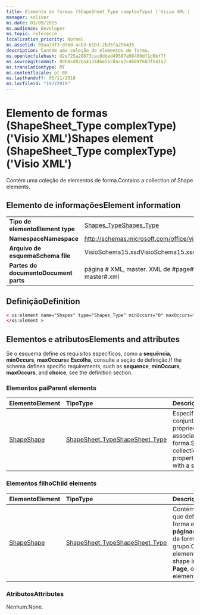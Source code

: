 ```yaml
---
title: Elemento de formas (ShapeSheet_Type complexType) ('Visio XML')
manager: soliver
ms.date: 03/09/2015
ms.audience: Developer
ms.topic: reference
localization_priority: Normal
ms.assetid: 85aa7df3-d9bd-acb3-61b3-2bd5fa256435
description: Contém uma coleção de elementos de forma.
ms.openlocfilehash: d2e725a28873cac8dded49587a98400df1d9bf7f
ms.sourcegitcommit: 9d60cd82b5413446e5bc8ace2cd689f683fb41a7
ms.translationtype: MT
ms.contentlocale: pt-BR
ms.lasthandoff: 06/11/2018
ms.locfileid: "19772919"
---
```

# <a name="shapes-element-shapesheettype-complextype-visio-xml"></a><span data-ttu-id="845d6-103">Elemento de formas (ShapeSheet_Type complexType) ('Visio XML')</span><span class="sxs-lookup"><span data-stu-id="845d6-103">Shapes element (ShapeSheet_Type complexType) ('Visio XML')</span></span>

<span data-ttu-id="845d6-104">Contém uma coleção de elementos de forma.</span><span class="sxs-lookup"><span data-stu-id="845d6-104">Contains a collection of Shape elements.</span></span>
  
## <a name="element-information"></a><span data-ttu-id="845d6-105">Elemento de informações</span><span class="sxs-lookup"><span data-stu-id="845d6-105">Element information</span></span>

|||
|:-----|:-----|
|<span data-ttu-id="845d6-106">**Tipo de elemento**</span><span class="sxs-lookup"><span data-stu-id="845d6-106">**Element type**</span></span> <br/> |[<span data-ttu-id="845d6-107">Shapes_Type</span><span class="sxs-lookup"><span data-stu-id="845d6-107">Shapes_Type</span></span>](shapes_type-complextypevisio-xml.md) <br/> |
|<span data-ttu-id="845d6-108">**Namespace**</span><span class="sxs-lookup"><span data-stu-id="845d6-108">**Namespace**</span></span> <br/> |http://schemas.microsoft.com/office/visio/2012/main  <br/> |
|<span data-ttu-id="845d6-109">**Arquivo de esquema**</span><span class="sxs-lookup"><span data-stu-id="845d6-109">**Schema file**</span></span> <br/> |<span data-ttu-id="845d6-110">VisioSchema15.xsd</span><span class="sxs-lookup"><span data-stu-id="845d6-110">VisioSchema15.xsd</span></span>  <br/> |
|<span data-ttu-id="845d6-111">**Partes do documento**</span><span class="sxs-lookup"><span data-stu-id="845d6-111">**Document parts**</span></span> <br/> |<span data-ttu-id="845d6-112">página # XML, master. XML de #</span><span class="sxs-lookup"><span data-stu-id="845d6-112">page#.xml, master#.xml</span></span>  <br/> |
   
## <a name="definition"></a><span data-ttu-id="845d6-113">Definição</span><span class="sxs-lookup"><span data-stu-id="845d6-113">Definition</span></span>

```XML
< xs:element name="Shapes" type="Shapes_Type" minOccurs="0" maxOccurs="1" >
</xs:element >
```

## <a name="elements-and-attributes"></a><span data-ttu-id="845d6-114">Elementos e atributos</span><span class="sxs-lookup"><span data-stu-id="845d6-114">Elements and attributes</span></span>

<span data-ttu-id="845d6-115">Se o esquema define os requisitos específicos, como a **sequência**, **minOccurs**, **maxOccurs**e **Escolha**, consulte a seção de definição.</span><span class="sxs-lookup"><span data-stu-id="845d6-115">If the schema defines specific requirements, such as **sequence**, **minOccurs**, **maxOccurs**, and **choice**, see the definition section.</span></span> 
  
### <a name="parent-elements"></a><span data-ttu-id="845d6-116">Elementos pai</span><span class="sxs-lookup"><span data-stu-id="845d6-116">Parent elements</span></span>

|<span data-ttu-id="845d6-117">**Elemento**</span><span class="sxs-lookup"><span data-stu-id="845d6-117">**Element**</span></span>|<span data-ttu-id="845d6-118">**Tipo**</span><span class="sxs-lookup"><span data-stu-id="845d6-118">**Type**</span></span>|<span data-ttu-id="845d6-119">**Descrição**</span><span class="sxs-lookup"><span data-stu-id="845d6-119">**Description**</span></span>|
|:-----|:-----|:-----|
|[<span data-ttu-id="845d6-120">Shape</span><span class="sxs-lookup"><span data-stu-id="845d6-120">Shape</span></span>](shape-element-shapes_type-complextypevisio-xml.md) <br/> |[<span data-ttu-id="845d6-121">ShapeSheet_Type</span><span class="sxs-lookup"><span data-stu-id="845d6-121">ShapeSheet_Type</span></span>](shapesheet_type-complextypevisio-xml.md) <br/> |<span data-ttu-id="845d6-122">Especifica um conjunto de propriedades associadas a uma forma.</span><span class="sxs-lookup"><span data-stu-id="845d6-122">Specifies a collection of properties associated with a shape.</span></span>  <br/> |
   
### <a name="child-elements"></a><span data-ttu-id="845d6-123">Elementos filho</span><span class="sxs-lookup"><span data-stu-id="845d6-123">Child elements</span></span>

|<span data-ttu-id="845d6-124">**Elemento**</span><span class="sxs-lookup"><span data-stu-id="845d6-124">**Element**</span></span>|<span data-ttu-id="845d6-125">**Tipo**</span><span class="sxs-lookup"><span data-stu-id="845d6-125">**Type**</span></span>|<span data-ttu-id="845d6-126">**Descrição**</span><span class="sxs-lookup"><span data-stu-id="845d6-126">**Description**</span></span>|
|:-----|:-----|:-----|
|[<span data-ttu-id="845d6-127">Shape</span><span class="sxs-lookup"><span data-stu-id="845d6-127">Shape</span></span>](shape-element-shapes_type-complextypevisio-xml.md) <br/> |[<span data-ttu-id="845d6-128">ShapeSheet_Type</span><span class="sxs-lookup"><span data-stu-id="845d6-128">ShapeSheet_Type</span></span>](shapesheet_type-complextypevisio-xml.md) <br/> |<span data-ttu-id="845d6-129">Contém os elementos que definem a uma forma em um **mestre**, **página**ou elemento de forma do grupo.</span><span class="sxs-lookup"><span data-stu-id="845d6-129">Contains elements that define a shape in a **Master**, **Page**, or group shape element.</span></span>  <br/> |
   
### <a name="attributes"></a><span data-ttu-id="845d6-130">Atributos</span><span class="sxs-lookup"><span data-stu-id="845d6-130">Attributes</span></span>

<span data-ttu-id="845d6-131">Nenhum.</span><span class="sxs-lookup"><span data-stu-id="845d6-131">None.</span></span>
  

